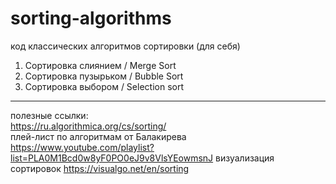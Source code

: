 # sorting-algorithms
код классических алгоритмов сортировки (для себя)
1. Сортировка слиянием / Merge Sort
2. Сортировка пузырьком / Bubble Sort
3. Сортировка выбором / Selection sort



_________________
полезные ссылки:<br>
https://ru.algorithmica.org/cs/sorting/   <br>
плей-лист по алгоритмам от Балакирева https://www.youtube.com/playlist?list=PLA0M1Bcd0w8yF0PO0eJ9v8VlsYEowmsnJ
визуализация сортировок https://visualgo.net/en/sorting
